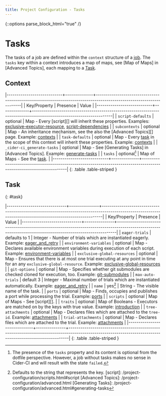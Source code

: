 ```yaml
---
title: Project Configuration - Tasks
---
```

{::options parse_block_html="true" /}

# Tasks



The tasks of a job are defined within the `context` structure of
a [job](/project-configuration/jobs.html#job).
The `tasks` key within a context introduces a map of maps,  see [Map of
Maps] in [Advanced Topics], each mapping to a [Task](#task).


## Context


|----------------------------+--------------+----------------------------------------------------------------------------------------------------------------------|
| Key/Property               | Presence     | Value                                                                                                                |
|----------------------------+--------------+----------------------------------------------------------------------------------------------------------------------|
| `script-defaults`          | optional     | Map - Every [script][] will inherit these properties. Examples: [exclusive-executor-resource], [script-dependencies] |
| `subcontexts`              | optional     | Map - An inheritance mechanism, see the also the [Advanced Topics][] page. Example: [contexts]                       |
| `task-defaults`            | optional     | Map - Every [task](#task) in the scope of this context will inherit these properties. Example: [contexts]            |
| `_cider-ci_generate-tasks` | optional     | Map - See [Generating Tasks] in [Advanced Topics].  Example: [generate-tasks]                                        |
| `tasks`                    | optional[^t] | Map of Maps - See the [task](#task).                                                                                 |
|----------------------------+--------------+----------------------------------------------------------------------------------------------------------------------|
{: .table .table-striped }
[^t]: The presence of the `tasks` property  and its content is optional from
      the dotfile perspective. However, a job without tasks makes no sense in Cider-CI
      and will result with the state `failed`.


## Task
{: #task}


|------------------------------+---------------+------------------------------------------------------------------------------------------------------------------------------------------------------------|
| Key/Property                 | Presence      | Value                                                                                                                                                      |
|------------------------------+---------------+------------------------------------------------------------------------------------------------------------------------------------------------------------|
| `eager-trials`               | defaults to 1 | Integer - Number of trials which are instantiated eagerly. Example: [eager_and_retry]                                                                      |
| `environment-variables`      | optional      | Map - Declares available environment variables during execution of each script. Example: [environment-variables]                                           |
| `exclusive-global-resources` | optional      | Map - Ensures that there is at most one trial executing at any point in time for an any `exclusive-global-resource`. Example: [exclusive-global-resources] |
| `git-options`                | optional      | Map - Specifies whether git submodules are checked cloned for execution, too. Example: [git-submodules]                                                    |
| `max-auto-trials`            | default 3     | Integer - Maximal number of trials which are instantiated automatically. Example: [eager_and_retry]                                                        |
| `name`                       | yes[^r]       | String - The visible name of the task.                                                                                                                     |
| `ports`                      | optional      | Map - Finds, occupies and publishes a port while processing the trial. Example: [ports]                                                                    |
| `scripts`                    | optional      | Map of Maps -  See [script][].                                                                                                                             |
| `traits`                     | optional      | Map of Booleans - Executors are matched on by the keys with true value.  Example: [introduction]                                                           |
| `tree-attachments`           | optional      | Map - Declares files which are attached to the `tree-id`. Example: [attachments]                                                                           |
| `trial-attachments`          | optional      | Map - Declares files which are attached to the trial. Example: [attachments]                                                                               |
|------------------------------+---------------+------------------------------------------------------------------------------------------------------------------------------------------------------------|
{: .table .table-striped }



  [^r]: Defaults to the string that represents the key.
  [script]: /project-configuration/scripts.html#script
  [Advanced Topics]: /project-configuration/advanced.html
  [Generating Tasks]: /project-configuration/advanced.html#generating-tasks


  [attachments]: /demo-project/cider-ci/jobs/attachments.yml
  [contexts]: /demo-project/cider-ci/jobs/contexts.yml
  [eager_and_retry]: /demo-project/cider-ci/jobs/eager_and_retry.yml
  [environment-variables]: /demo-project/cider-ci/jobs/environment-variables.yml
  [exclusive-executor-resource]: /demo-project/cider-ci/jobs/exclusive-executor-resource.yml
  [exclusive-global-resources]: /demo-project/cider-ci/jobs/exclusive-global-resources.yml
  [generate-tasks]: /demo-project/cider-ci/jobs/generate-tasks.yml
  [git-submodules]: /demo-project/cider-ci/jobs/git-submodules.yml
  [introduction]: /demo-project/cider-ci/jobs/introduction.yml
  [ports]: /demo-project/cider-ci/jobs/ports.yml
  [script-dependencies]: /demo-project/cider-ci/jobs/script-dependencies.yml
